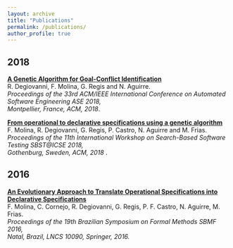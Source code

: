 ```yaml
---
layout: archive
title: "Publications"
permalink: /publications/
author_profile: true
---
```


## 2018
<b>[A Genetic Algorithm for Goal-Conflict Identification](http://facumolina.github.io/files/LearningGoalConflicts.pdf)</b><br>
R. Degiovanni, F. Molina, G. Regis and N. Aguirre. <br>
<i>Proceedings of the 33rd ACM/IEEE International Conference on Automated Software Engineering ASE 2018,<br>
Montpellier, France, ACM, 2018</i>.


<b>[From operational to declarative specifications using a genetic algorithm](http://facumolina.github.io/files/ga-spec-learning-catalogue.pdf)</b><br> 
F. Molina, R. Degiovanni, G. Regis, P. Castro, N. Aguirre and M. Frias. <br>
<i>Proceedings of the 11th International Workshop on Search-Based Software Testing SBST@ICSE 2018, <br>
Gothenburg, Sweden, ACM, 2018</i> .	

## 2016
<b>[An Evolutionary Approach to Translate Operational Specifications into Declarative Specifications](http://facumolina.github.io/files/alloy-learning.pdf)</b> <br> 
F. Molina, C. Cornejo, R. Degiovanni, G. Regis, P. F. Castro, N. Aguirre, M. Frias. <br>
<i>Proceedings of the 19th Brazilian Symposium on Formal Methods SBMF 2016, <br>
Natal, Brazil, LNCS 10090, Springer, 2016.</i>
